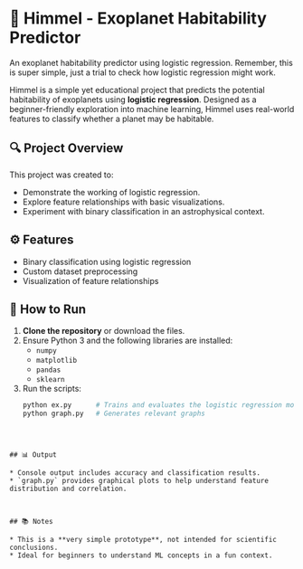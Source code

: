 # 🌌 Himmel - Exoplanet Habitability Predictor
An exoplanet habitability predictor using logistic regression. Remember, this is super simple, just a trial to check how logistic regression might work.


Himmel is a simple yet educational project that predicts the potential habitability of exoplanets using **logistic regression**. Designed as a beginner-friendly exploration into machine learning, Himmel uses real-world features to classify whether a planet may be habitable.



## 🔍 Project Overview

This project was created to:
- Demonstrate the working of logistic regression.
- Explore feature relationships with basic visualizations.
- Experiment with binary classification in an astrophysical context.




## ⚙️ Features

- Binary classification using logistic regression
- Custom dataset preprocessing
- Visualization of feature relationships



## 🚀 How to Run

1. **Clone the repository** or download the files.
2. Ensure Python 3 and the following libraries are installed:
   - `numpy`
   - `matplotlib`
   - `pandas`
   - `sklearn`
3. Run the scripts:
   ```bash
   python ex.py      # Trains and evaluates the logistic regression model
   python graph.py   # Generates relevant graphs
````



## 📊 Output

* Console output includes accuracy and classification results.
* `graph.py` provides graphical plots to help understand feature distribution and correlation.



## 📚 Notes

* This is a **very simple prototype**, not intended for scientific conclusions.
* Ideal for beginners to understand ML concepts in a fun context.





